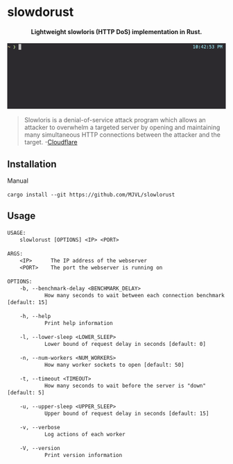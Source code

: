 # slowdorust

<h4 align="center">Lightweight slowloris (HTTP DoS) implementation in Rust.</h4>
<p align="center">
  <img src="img/demo.gif"/>
</p>

> Slowloris is a denial-of-service attack program which allows an attacker to overwhelm a targeted server by opening and maintaining many simultaneous HTTP connections between the attacker and the target. -[Cloudflare](https://www.cloudflare.com/learning/ddos/ddos-attack-tools/slowloris/)

## Installation

Manual

`cargo install --git https://github.com/MJVL/slowlorust`

## Usage

```
USAGE:
    slowlorust [OPTIONS] <IP> <PORT>

ARGS:
    <IP>      The IP address of the webserver
    <PORT>    The port the webserver is running on

OPTIONS:
    -b, --benchmark-delay <BENCHMARK_DELAY>
            How many seconds to wait between each connection benchmark [default: 15]

    -h, --help
            Print help information

    -l, --lower-sleep <LOWER_SLEEP>
            Lower bound of request delay in seconds [default: 0]

    -n, --num-workers <NUM_WORKERS>
            How many worker sockets to open [default: 50]

    -t, --timeout <TIMEOUT>
            How many seconds to wait before the server is "down" [default: 5]

    -u, --upper-sleep <UPPER_SLEEP>
            Upper bound of request delay in seconds [default: 15]

    -v, --verbose
            Log actions of each worker

    -V, --version
            Print version information
```